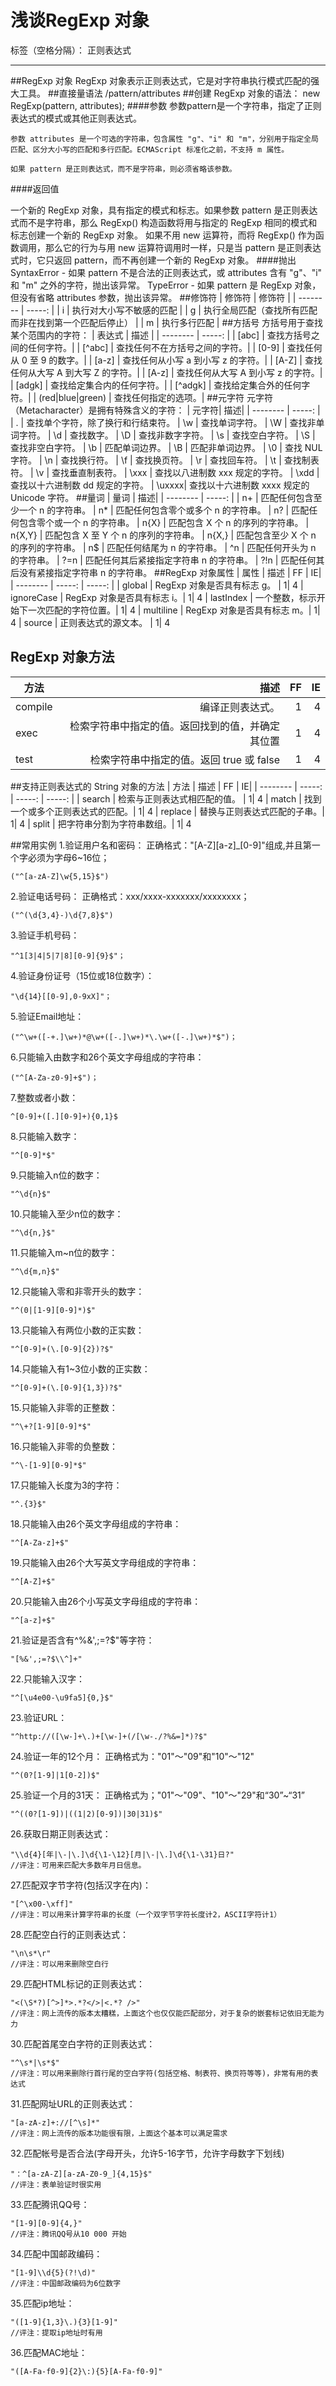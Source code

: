 ﻿# 浅谈RegExp 对象

标签（空格分隔）： 正则表达式

---

##RegExp 对象
RegExp 对象表示正则表达式，它是对字符串执行模式匹配的强大工具。
##直接量语法
    /pattern/attributes
##创建 RegExp 对象的语法：
    new RegExp(pattern, attributes);
####参数
    参数pattern是一个字符串，指定了正则表达式的模式或其他正则表达式。
    
    参数 attributes 是一个可选的字符串，包含属性 "g"、"i" 和 "m"，分别用于指定全局匹配、区分大小写的匹配和多行匹配。ECMAScript 标准化之前，不支持 m 属性。
    
    如果 pattern 是正则表达式，而不是字符串，则必须省略该参数。
####返回值

一个新的 RegExp 对象，具有指定的模式和标志。如果参数 pattern 是正则表达式而不是字符串，那么 RegExp() 构造函数将用与指定的 RegExp 相同的模式和标志创建一个新的 RegExp 对象。
如果不用 new 运算符，而将 RegExp() 作为函数调用，那么它的行为与用 new 运算符调用时一样，只是当 pattern 是正则表达式时，它只返回 pattern，而不再创建一个新的 RegExp 对象。
####抛出
SyntaxError - 如果 pattern 不是合法的正则表达式，或 attributes 含有 "g"、"i" 和 "m" 之外的字符，抛出该异常。
TypeError - 如果 pattern 是 RegExp 对象，但没有省略 attributes 参数，抛出该异常。
##修饰符
| 修饰符    | 修饰符   |
| --------   | -----:  |
| i     | 执行对大小写不敏感的匹配 |
| g     | 执行全局匹配（查找所有匹配而非在找到第一个匹配后停止） |
| m     | 执行多行匹配 |
##方括号
方括号用于查找某个范围内的字符：
| 表达式	|  描述  |
 | --------   | -----:  |
| [abc] 	| 查找方括号之间的任何字符。|
| [^abc]	| 查找任何不在方括号之间的字符。| 
| [0-9]	| 查找任何从 0 至 9 的数字。| 
| [a-z]	| 查找任何从小写 a 到小写 z 的字符。| 
| [A-Z]	| 查找任何从大写 A 到大写 Z 的字符。| 
| [A-z]	| 查找任何从大写 A 到小写 z 的字符。| 
| [adgk] | 	查找给定集合内的任何字符。| 
| [^adgk] | 查找给定集合外的任何字符。| 
| (red|blue|green) | 查找任何指定的选项。| 
##元字符
元字符（Metacharacter）是拥有特殊含义的字符：
| 元字符| 	描述| 
| --------   | -----:  |
| .	| 查找单个字符，除了换行和行结束符。
| \w	| 查找单词字符。
| \W	| 查找非单词字符。
| \d	| 查找数字。
| \D	| 查找非数字字符。
| \s	| 查找空白字符。
| \S	| 查找非空白字符。
| \b	| 匹配单词边界。
| \B	| 匹配非单词边界。
| \0	| 查找 NUL 字符。
| \n	| 查找换行符。
| \f	| 查找换页符。
| \r	| 查找回车符。
| \t	| 查找制表符。
| \v	| 查找垂直制表符。
| \xxx	| 查找以八进制数 xxx 规定的字符。
| \xdd	| 查找以十六进制数 dd 规定的字符。
| \uxxxx| 	查找以十六进制数 xxxx 规定的 Unicode 字符。
##量词
| 量词	| 描述| 
| --------   | -----:  |
| n+	| 匹配任何包含至少一个 n 的字符串。
| n*	| 匹配任何包含零个或多个 n 的字符串。
| n?	| 匹配任何包含零个或一个 n 的字符串。
| n{X}	| 匹配包含 X 个 n 的序列的字符串。
| n{X,Y}	| 匹配包含 X 至 Y 个 n 的序列的字符串。
| n{X,}	 | 匹配包含至少 X 个 n 的序列的字符串。
| n$	| 匹配任何结尾为 n 的字符串。
| ^n	| 匹配任何开头为 n 的字符串。
| ?=n	| 匹配任何其后紧接指定字符串 n 的字符串。
| ?!n	| 匹配任何其后没有紧接指定字符串 n 的字符串。
##RegExp 对象属性
| 属性	| 描述	| FF	| IE| 
| --------   | -----:  | -----:  |
| global	| RegExp 对象是否具有标志 g。	| 1| 	4
| ignoreCase	| RegExp 对象是否具有标志 i。| 	1| 	4
| lastIndex	| 一个整数，标示开始下一次匹配的字符位置。| 	1| 	4
| multiline	| RegExp 对象是否具有标志 m。| 	1| 	4
| source	| 正则表达式的源文本。	| 1| 	4
## RegExp 对象方法
| 方法	| 描述| 	FF| 	IE| 
| --------   | -----:  | -----:  | -----:  |
| compile	| 编译正则表达式。|  1	| 4
| exec	| 检索字符串中指定的值。返回找到的值，并确定其位置| 1| 	4
| test	| 检索字符串中指定的值。返回 true 或 false| 1| 	4
##支持正则表达式的 String 对象的方法
| 方法	| 描述	| FF | 	IE| 
| --------   | -----:  | -----:  | -----:  |
| search	| 检索与正则表达式相匹配的值。	| 1| 	4
| match	| 找到一个或多个正则表达式的匹配。| 	1| 	4
| replace	| 替换与正则表达式匹配的子串。| 	1| 	4
| split	| 把字符串分割为字符串数组。| 	1| 	4


##常用实例
1.验证用户名和密码：
正确格式："[A-Z][a-z]_[0-9]"组成,并且第一个字必须为字母6~16位；
```
("^[a-zA-Z]\w{5,15}$")
```

2.验证电话号码：
正确格式：xxx/xxxx-xxxxxxx/xxxxxxxx；
```
("^(\d{3,4}-)\d{7,8}$")
```

3.验证手机号码：
```
"^1[3|4|5|7|8][0-9]{9}$"；
```

4.验证身份证号（15位或18位数字）：
```
"\d{14}[[0-9],0-9xX]"；
```

5.验证Email地址：
```
("^\w+([-+.]\w+)*@\w+([-.]\w+)*\.\w+([-.]\w+)*$")；
```

6.只能输入由数字和26个英文字母组成的字符串：
```
("^[A-Za-z0-9]+$")；
```

7.整数或者小数：
```
^[0-9]+([.][0-9]+){0,1}$
```

8.只能输入数字：
```
"^[0-9]*$"
```

9.只能输入n位的数字：
```
"^\d{n}$"
```

10.只能输入至少n位的数字：
```
"^\d{n,}$"
```

11.只能输入m~n位的数字：
```
"^\d{m,n}$"
```

12.只能输入零和非零开头的数字：
```
"^(0|[1-9][0-9]*)$"
```

13.只能输入有两位小数的正实数：
```
"^[0-9]+(\.[0-9]{2})?$"
```

14.只能输入有1~3位小数的正实数：
```
"^[0-9]+(\.[0-9]{1,3})?$"
```

15.只能输入非零的正整数：
```
"^\+?[1-9][0-9]*$"
```

16.只能输入非零的负整数：
```
"^\-[1-9][0-9]*$"
```

17.只能输入长度为3的字符：
```
"^.{3}$"
```

18.只能输入由26个英文字母组成的字符串：
```
"^[A-Za-z]+$"
```

19.只能输入由26个大写英文字母组成的字符串：
```
"^[A-Z]+$"
```

20.只能输入由26个小写英文字母组成的字符串：
```
"^[a-z]+$"
```

21.验证是否含有^%&',;=?$\"等字符：
```
"[%&',;=?$\\^]+"
```

22.只能输入汉字：
```
"^[\u4e00-\u9fa5]{0,}$"
```

23.验证URL：
```
"^http://([\w-]+\.)+[\w-]+(/[\w-./?%&=]*)?$"
```

24.验证一年的12个月：
正确格式为："01"～"09"和"10"～"12"
```
"^(0?[1-9]|1[0-2])$"
```

25.验证一个月的31天：
正确格式为；"01"～"09"、"10"～"29"和“30”~“31”
```
"^((0?[1-9])|((1|2)[0-9])|30|31)$"
```

26.获取日期正则表达式：
```
"\\d{4}[年|\-|\.]\d{\1-\12}[月|\-|\.]\d{\1-\31}日?"
//评注：可用来匹配大多数年月日信息。
```

27.匹配双字节字符(包括汉字在内)：
```
"[^\x00-\xff]"
//评注：可以用来计算字符串的长度（一个双字节字符长度计2，ASCII字符计1）
```

28.匹配空白行的正则表达式：
```
"\n\s*\r"
//评注：可以用来删除空白行
```

29.匹配HTML标记的正则表达式：
```
"<(\S*?)[^>]*>.*?</>|<.*? />"
//评注：网上流传的版本太糟糕，上面这个也仅仅能匹配部分，对于复杂的嵌套标记依旧无能为力
```

30.匹配首尾空白字符的正则表达式：
```
"^\s*|\s*$"
//评注：可以用来删除行首行尾的空白字符(包括空格、制表符、换页符等等)，非常有用的表达式
```

31.匹配网址URL的正则表达式：
```
"[a-zA-z]+://[^\s]*"
//评注：网上流传的版本功能很有限，上面这个基本可以满足需求
```

32.匹配帐号是否合法(字母开头，允许5-16字节，允许字母数字下划线)
```
"：^[a-zA-Z][a-zA-Z0-9_]{4,15}$"
//评注：表单验证时很实用
```

33.匹配腾讯QQ号：
```
"[1-9][0-9]{4,}"
//评注：腾讯QQ号从10 000 开始
```

34.匹配中国邮政编码：
```
"[1-9]\\d{5}(?!\d)"
//评注：中国邮政编码为6位数字
```

35.匹配ip地址：
```
"([1-9]{1,3}\.){3}[1-9]"
//评注：提取ip地址时有用
```

36.匹配MAC地址：
```
"([A-Fa-f0-9]{2}\:){5}[A-Fa-f0-9]"
```






